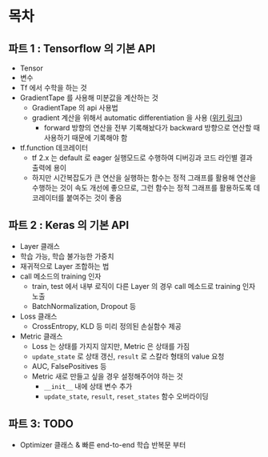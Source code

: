 # 목차
## 파트 1 : Tensorflow 의 기본 API
- Tensor
- 변수
- Tf 에서 수학을 하는 것
- GradientTape 를 사용해 미분값을 계산하는 것
    - GradientTape 의 api 사용법
    - gradient 계산을 위해서 automatic differentiation 을 사용 ([위키 링크](https://en.wikipedia.org/wiki/Automatic_differentiation))
        - forward 방향의 연산을 전부 기록해놨다가 backward 방향으로 연산할 때 사용하기 때문에 기록해야 함
- tf.function 데코레이터
    - tf 2.x 는 default 로 eager 실행모드로 수행하여 디버깅과 코드 라인별 결과 출력에 용이
    - 하지만 시간복잡도가 큰 연산을 실행하는 함수는 정적 그래프를 활용해 연산을 수행하는 것이 속도 개선에 좋으므로, 그런 함수는 정적 그래프를 활용하도록 데코레이터를 붙여주는 것이 좋음

## 파트 2 : Keras 의 기본 API
- Layer 클래스
- 학습 가능, 학습 불가능한 가중치
- 재귀적으로 Layer 조합하는 법
- call 메소드의 training 인자
    - train, test 에서 내부 로직이 다른 Layer 의 경우 call 메소드로 training 인자 노출
    - BatchNormalization, Dropout 등
- Loss 클래스
    - CrossEntropy, KLD 등 미리 정의된 손실함수 제공
- Metric 클래스
    - Loss 는 상태를 가지지 않지만, Metric 은 상태를 가짐
    - `update_state` 로 상태 갱신, `result` 로 스칼라 형태의 value 요청
    - AUC, FalsePositives 등
    - Metric 새로 만들고 싶을 경우 설정해주어야 하는 것
        - `__init__` 내에 상태 변수 추가
        - `update_state`, `result`, `reset_states` 함수 오버라이딩

## 파트 3: TODO
-  Optimizer 클래스 & 빠른 end-to-end 학습 반복문 부터